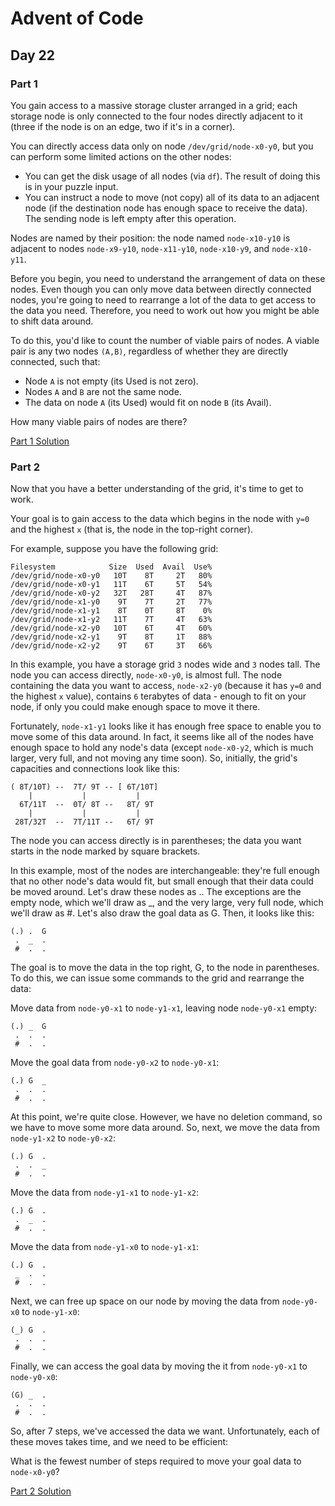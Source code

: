 # Advent of Code
## Day 22

### Part 1
You gain access to a massive storage cluster arranged in a grid; each storage node is only connected to the four nodes directly adjacent to it (three if the node is on an edge, two if it's in a corner).

You can directly access data only on node `/dev/grid/node-x0-y0`, but you can perform some limited actions on the other nodes:
* You can get the disk usage of all nodes (via `df`). The result of doing this is in your puzzle input.
* You can instruct a node to move (not copy) all of its data to an adjacent node (if the destination node has enough space to receive the data). The sending node is left empty after this operation.

Nodes are named by their position: the node named `node-x10-y10` is adjacent to nodes `node-x9-y10`, `node-x11-y10`, `node-x10-y9`, and `node-x10-y11`.

Before you begin, you need to understand the arrangement of data on these nodes. Even though you can only move data between directly connected nodes, you're going to need to rearrange a lot of the data to get access to the data you need. Therefore, you need to work out how you might be able to shift data around.

To do this, you'd like to count the number of viable pairs of nodes. A viable pair is any two nodes `(A,B)`, regardless of whether they are directly connected, such that:
* Node `A` is not empty (its Used is not zero).
* Nodes `A` and `B` are not the same node.
* The data on node `A` (its Used) would fit on node `B` (its Avail).

How many viable pairs of nodes are there?

[Part 1 Solution](part1.rb)

### Part 2
Now that you have a better understanding of the grid, it's time to get to work.

Your goal is to gain access to the data which begins in the node with `y=0` and the highest `x` (that is, the node in the top-right corner).

For example, suppose you have the following grid:

```
Filesystem            Size  Used  Avail  Use%
/dev/grid/node-x0-y0   10T    8T     2T   80%
/dev/grid/node-x0-y1   11T    6T     5T   54%
/dev/grid/node-x0-y2   32T   28T     4T   87%
/dev/grid/node-x1-y0    9T    7T     2T   77%
/dev/grid/node-x1-y1    8T    0T     8T    0%
/dev/grid/node-x1-y2   11T    7T     4T   63%
/dev/grid/node-x2-y0   10T    6T     4T   60%
/dev/grid/node-x2-y1    9T    8T     1T   88%
/dev/grid/node-x2-y2    9T    6T     3T   66%
```

In this example, you have a storage grid `3` nodes wide and `3` nodes tall. The node you can access directly, `node-x0-y0`, is almost full. The node containing the data you want to access, `node-x2-y0` (because it has `y=0` and the highest `x` value), contains `6` terabytes of data - enough to fit on your node, if only you could make enough space to move it there.

Fortunately, `node-x1-y1` looks like it has enough free space to enable you to move some of this data around. In fact, it seems like all of the nodes have enough space to hold any node's data (except `node-x0-y2`, which is much larger, very full, and not moving any time soon). So, initially, the grid's capacities and connections look like this:

```
( 8T/10T) --  7T/ 9T -- [ 6T/10T]
    |           |           |
  6T/11T  --  0T/ 8T --   8T/ 9T
    |           |           |
 28T/32T  --  7T/11T --   6T/ 9T
```

The node you can access directly is in parentheses; the data you want starts in the node marked by square brackets.

In this example, most of the nodes are interchangeable: they're full enough that no other node's data would fit, but small enough that their data could be moved around. Let's draw these nodes as .. The exceptions are the empty node, which we'll draw as _, and the very large, very full node, which we'll draw as #. Let's also draw the goal data as G. Then, it looks like this:

```
(.) .  G
 .  _  .
 #  .  .
```

The goal is to move the data in the top right, G, to the node in parentheses. To do this, we can issue some commands to the grid and rearrange the data:

Move data from `node-y0-x1` to `node-y1-x1`, leaving node `node-y0-x1` empty:

```
(.) _  G
 .  .  .
 #  .  .
```

Move the goal data from `node-y0-x2` to `node-y0-x1`:

```
(.) G  _
 .  .  .
 #  .  .
```

At this point, we're quite close. However, we have no deletion command, so we have to move some more data around. So, next, we move the data from `node-y1-x2` to `node-y0-x2`:

```
(.) G  .
 .  .  _
 #  .  .
```

Move the data from `node-y1-x1` to `node-y1-x2`:

```
(.) G  .
 .  _  .
 #  .  .
```

Move the data from `node-y1-x0` to `node-y1-x1`:

```
(.) G  .
 _  .  .
 #  .  .
```

Next, we can free up space on our node by moving the data from `node-y0-x0` to `node-y1-x0`:

```
(_) G  .
 .  .  .
 #  .  .
```

Finally, we can access the goal data by moving the it from `node-y0-x1` to `node-y0-x0`:

```
(G) _  .
 .  .  .
 #  .  .
```

So, after 7 steps, we've accessed the data we want. Unfortunately, each of these moves takes time, and we need to be efficient:

What is the fewest number of steps required to move your goal data to `node-x0-y0`?

[Part 2 Solution](part2.rb)